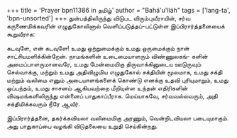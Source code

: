+++
title = 'Prayer bpn11386 in தமிழ்'
author = "Bahá'u'lláh"
tags = ['lang-ta', 'bpn-unsorted']
+++
துன்பத்திலிருந்து விடுபட விரும்புவீராயின், சர்வ கருணைமிக்கவரின் எழுதுகோலினால் வெளிப்படுத்தப்-பட்டுள்ள இப்பிரார்த்தனையைக் கூறுவீராக:

கடவுளே, என் கடவுளே! உமது ஒற்றுமைக்கும் உமது ஒருமைக்கும் நான் சாட்சியமளிக்கின்றேன். நாமங்களின் உடைமையாளரும் விண்ணுலகங்- களின் அமைப்பாளருமானவரே, உமது மேன்மைமிகு திருவாக்கினுடைய ஊடுருவும் செல்வாக்கு, மற்றும் உமது அதிவிழுமிய எழுதுகோல் சக்தியின் மூலமாக, உமது சக்தி மற்றும் வலிமை எனும் அடையாளங்களைக் கொண்டு எனக்கு உதவி புரியுமாறும், உமது ஒப்பந்தம்,  உமது சாசனம் ஆகியவற்றை மீறியுள்ள உந்தன் எதிரிகளின் விஷமங்களிலிருந்து என்னைப் பாதுகாப்பீராக.  மெய்யாகவே, சர்வவல்லவரும், அதி சக்திமிக்கவரும் நீரே ஆவீர்.

இப்பிரார்த்தனை, தகர்க்கவியலா வலிமைமிகு அரணும், வென்றிடவியலா படையுமாகும். அது பாதுகாப்பை வழங்கி விடுதலையை உறுதி செய்கின்றது.
